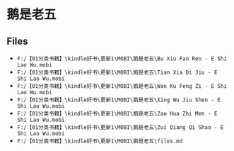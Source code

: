 # 鹅是老五

## Files

- `F:/【01分类书籍】\kindle好书\更新1\MOBI\鹅是老五\Bu Xiu Fan Ren - E Shi Lao Wu.mobi`
- `F:/【01分类书籍】\kindle好书\更新1\MOBI\鹅是老五\Tian Xia Di Jiu - E Shi Lao Wu.mobi`
- `F:/【01分类书籍】\kindle好书\更新1\MOBI\鹅是老五\Wan Ku Feng Zi - E Shi Lao Wu.mobi`
- `F:/【01分类书籍】\kindle好书\更新1\MOBI\鹅是老五\Xing Wu Jiu Shen - E Shi Lao Wu.mobi`
- `F:/【01分类书籍】\kindle好书\更新1\MOBI\鹅是老五\Zao Hua Zhi Men - E Shi Lao Wu.mobi`
- `F:/【01分类书籍】\kindle好书\更新1\MOBI\鹅是老五\Zui Qiang Qi Shao - E Shi Lao Wu.mobi`
- `F:/【01分类书籍】\kindle好书\更新1\MOBI\鹅是老五\files.md`
